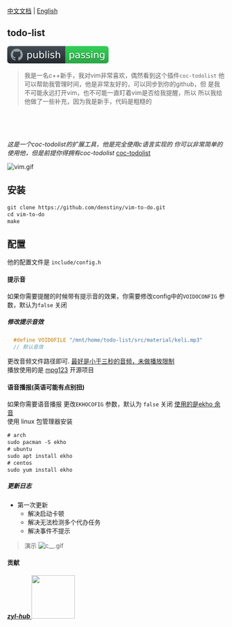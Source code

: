 [中文文档](https://github.com/denstiny/vim-to-do/blob/main/README.md) | [English](https://github.com/denstiny/vim-to-do/tree/main/src/ENGLISH)  
## todo-list
![github.svg](./src/material/badge.svg)  
  
> 我是一名c++新手，我对vim非常喜欢，偶然看到这个插件`coc-todolist`
> 他可以帮助我管理时间，他是非常友好的，可以同步到你的github，但
> 是我不可能永远打开vim，也不可能一直盯着vim是否给我提醒，所以
> 所以我给他做了一些补充，因为我是新手，代码是粗糙的

<BR>
<br>
<BR>

<i> 这是一个coc-todolist的扩展工具，他是完全使用c语言实现的
你可以非常简单的使用他，但是前提你得拥有coc-todolist</i>
[coc-todolist](https://github.com/voldikss/coc-todolist)

![vim.gif](https://i.loli.net/2021/01/22/5ItjEyLrk6AUQ3J.gif)

## 安装
```shell
git clone https://github.com/denstiny/vim-to-do.git 
cd vim-to-do
make
```
## 配置
他的配置文件是 `include/config.h`    
#### 提示音
如果你需要提醒的时候带有提示音的效果，你需要修改config中的`VOIDOCONFIG` 参数，默认为`false`  关闭   
##### 修改提示音效
```c
  #define VOIDOFILE "/mnt/home/todo-list/src/material/keli.mp3"
  // 默认音效
```
更改音频文件路径即可. <u>最好是小于三秒的音频，未做播放限制</u>  
播放使用的是 [mpg123](https://github.com/dreamerc/mpg123) 开源项目  

#### 语音播报(英语可能有点别扭)
如果你需要语音播报 更改`EKHOCOFIG` 参数，默认为 `false` 关闭
<u>使用的是[ekho](https://github.com/hgneng/ekho.git) 余音</u>  
使用 linux 包管理器安装
```shell
# arch
sudo pacman -S ekho
# ubuntu
sudo apt install ekho
# centos 
sudo yum install ekho
```
#####  更新日志

*   第一次更新
	* 解决启动卡顿  
	* 解决无法检测多个代办任务 
	* 解决事件不提示
> 演示
![c__.gif](https://i.loli.net/2021/01/27/rqzKhXfGyYZBF3g.gif)
#### 贡献

##### <a href="https://github.com/zyl-hub"> zyl-hub <span>  <img border="0" src="https://avatars.githubusercontent.com/u/54789212?s=400&v=4" height="100" width="100" />
</a>
